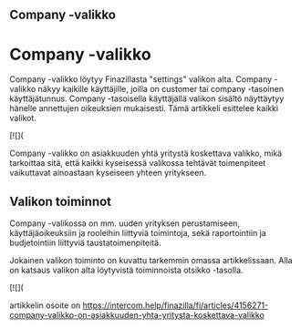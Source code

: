## Company -valikko

# Company -valikko

Company -valikko löytyy Finazillasta "settings" valikon alta. Company -valikko näkyy kaikille käyttäjille, joilla on customer tai company -tasoinen käyttäjätunnus. Company -tasoisella käyttäjällä valikon sisältö näyttäytyy hänelle annettujen oikeuksien mukaisesti. Tämä artikkeli esittelee kaikki valikot.

[![](

Company -valikko on asiakkuuden yhtä yritystä koskettava valikko, mikä tarkoittaa sitä, että kaikki kyseisessä valikossa tehtävät toimenpiteet vaikuttavat ainoastaan kyseiseen yhteen yritykseen.

## Valikon toiminnot

Company -valikossa on mm. uuden yrityksen perustamiseen, käyttäjäoikeuksiin ja rooleihin liittyviä toimintoja, sekä raportointiin ja budjetointiin liittyviä taustatoimenpiteitä.

Jokainen valikon toiminto on kuvattu tarkemmin omassa artikkelissaan. Alla on katsaus valikon alta löytyvistä toiminnoista otsikko -tasolla.

[![](



artikkelin osoite on https://intercom.help/finazilla/fi/articles/4156271-company-valikko-on-asiakkuuden-yhta-yritysta-koskettava-valikko

